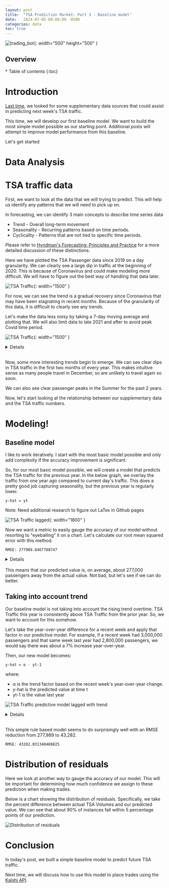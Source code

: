 ```yaml
---
layout: post
title:  "TSA Prediction Market: Part 3 - Baseline model"
date:   2024-07-05 00:00:00 -0500
categories: data
toc: true
---
```


![trading_bot](/assets/tsa_trading_bot/baseline_model_title_image.png){: width="500" height="500" }

<h2> Overview </h2>
* Table of contents
{:toc}

# Introduction
[Last time](https://ferraijv.github.io/posts/data/2024/04/16/tsa-supplementary-data.html), we looked for some
supplementary data sources that could assist in predicting next week's TSA traffic.

This time, we will develop our first baseline model. We want to build the most simple model
possible as our starting point. Additional posts will attempt to improve
model performance from this baseline.

Let's get started

# Data Analysis
# TSA traffic data

First, we want to look at the data that we will trying to predict. This 
will help us identify any patterns that we will need to pick up on.

In forecasting, we can identify 3 main concepts to describe time series data
- Trend - Overall long-term movement
- Seasonality - Recurring patterns based on time periods.
- Cyclicality - Patterns that are not tied to specific time periods.

Please refer to [Hyndman's Forecasting: Principles and Practice](https://otexts.com/fpp2/tspatterns.html)
for a more detailed discussion of these distinctions.

Here we have plotted the TSA Passenger data since 2019 on a day granularity.
We can clearly see a large dip in traffic at the beginning of 2020. This is because
of Coronavirus and could make modeling more difficult. We will have to figure out 
the best way of handling that data later. 

![TSA Traffic](/assets/tsa_trading_bot/tsa_traffic.png){: width="1500" }

For now, we can see the trend is a gradual recovery since Coronavirus
that may have been stagnating in recent months. Because of the granularity
of this data, it is difficult to clearly see any trends. 

Let's make the data less noisy by taking a 7-day moving average and plotting that. 
We will also limit data to late 2021 and after to avoid peak Covid time period.

![TSA Traffic](/assets/tsa_trading_bot/tsa_traffic_post_holiday_dips.png){: width="1500" }

<details>
{% highlight python %}
def plot_tsa_traffic():
    """
    This function loads TSA passenger data from a CSV file, processes the data to calculate a 7-day moving average,
    and then plots this moving average over time. It also highlights specific date ranges (early January to late
    February of each year) on the plot.

    The steps involved are:
    1. Load TSA data from a CSV file.
    2. Rename columns for clarity.
    3. Convert the date column to datetime format.
    4. Filter data to include only dates after September 1, 2021.
    5. Calculate a 7-day moving average of the number of passengers.
    6. Plot the 7-day moving average over time.
    7. Highlight specific date ranges on the plot.
    8. Set the y-axis label and display the plot.
    """

    tsa_data = pd.read_csv("../data/tsa_data.csv", index_col=0)

    # Standardize column names
    tsa_data.rename(columns={"Date": "date", "Numbers": "passengers"}, inplace=True)

    # Get date column in datetime
    tsa_data['date'] = pd.to_datetime(tsa_data['date'],format='%m/%d/%Y')

    # Older data is abnormal because of covid. Only use most recent data
    tsa_data = tsa_data[tsa_data['date'] > '2021-09-01']

    # We need weekly average passengers due to market structure
    tsa_data['passengers_7_day_moving_average'] = tsa_data['passengers'].rolling(window=7).mean()

    plt.figure()
    ax = tsa_data.plot("date", "passengers_7_day_moving_average", legend=False, title="TSA traffic")

    # Highlight specific seasonal dips
    highlight_ranges = [(datetime(2022, 1, 3), datetime(2022, 2, 20)),
                        (datetime(2023, 1, 3), datetime(2023, 2, 20)),
                        (datetime(2024, 1, 3), datetime(2024, 2, 20))]

    for start, end in highlight_ranges:
        plt.axvspan(start, end, facecolor='yellow', alpha=0.5, hatch='/', edgecolor='red', linewidth=2)

    ax.set_ylabel("TSA passengers processed (millions)")

    plt.show()
{% endhighlight %}

</details>
<br>

Now, some more interesting trends begin to emerge. We can see clear dips
in TSA traffic in the first two months of every year. This makes intuitive 
sense as many people travel in December, so are unlikely to travel again 
so soon.

We can also see clear passenger peaks in the Summer for the past 2 years.

Now, let's start looking at the relationship between our supplementary
data and the TSA traffic numbers.

# Modeling!

## Baseline model

I like to work iteratively. I start with the 
most basic model possible and only add complexity if the accuracy improvement is 
significant. 

So, for our most basic model possible, we will create a model that predicts the 
TSA traffic for the previous year. In the below graph, we overlay the traffic 
from one year ago compared to current day's traffic. This does a pretty good job
capturing seasonality, but the previous year is regularly lower.


`y-hat = yt`

Note: Need additional research to figure out LaTex in Github pages 

![TSA Traffic lagged](/assets/tsa_trading_bot/tsa_trading_bot_tsa_traffic_lagged.png){: width="1800" }

Now we want a metric to easily gauge the accuracy of our model without
resorting to "eyeballing" it on a chart. Let's calculate our root mean
squared error with this method.

```commandline
RMSE: 277989.8467788747
```

<details>
{% highlight python %}
def get_model_error():
    """
    Calculate the root mean squared error (RMSE) between the actual TSA passenger data and the model predictions.

    Steps:
    1. Load and process the data to create lagged features.
    2. Calculate recent trends and generate predictions.
    3. Drop rows with missing values.
    4. Calculate and print the RMSE.
    """
    # Load and process the data to create lagged features
    tsa_data = lag_passengers()

    # Calculate recent trends and generate predictions
    tsa_data = get_recent_trend(tsa_data)

    # Drop rows with missing values
    tsa_data.dropna(inplace=True)

    rms = root_mean_squared_error(
        tsa_data['passengers_7_day_moving_average'],
        tsa_data['prediction']
    )

    print(f"RMSE: {rms}")

{% endhighlight %}
</details>

<br>
This means that our predicted value is, on average, about 277,000 passengers
away from the actual value. Not bad, but let's see if we can
do better.

## Taking into account trend

Our baseline model is not taking into account the rising trend overtime. TSA Traffic this
year is consistently above TSA Traffic from the prior year. So, we want to account for
this somehow.

Let's take the year-over-year difference for a recent week and apply that factor in our predictive
model. For example, if a recent week had 3,000,000 passengers and that same week last
year had 2,800,000 passengers, we would say there was about a 7% increase year-over-year.

Then, our new model becomes:

`y-hat = α ⋅ yt-1`

where:
 - α is the trend factor based on the recent week's year-over-year change.
 - y-hat is the predicted value at time t
 - yt-1 is the value last year


![TSA Traffic predictive model lagged with trend](/assets/tsa_trading_bot/lagged_trend_predictive_model.png)

<details>
{% highlight python %}
def lag_passengers():
    """
    Load TSA passenger data, process it to create lagged features, and return the processed dataframe.

    Steps:
    1. Load TSA data from a CSV file.
    2. Rename columns for clarity.
    3. Convert the date column to datetime format.
    4. Set the date column as the index and sort the index.
    5. Create a new column with passenger data from the previous year.
    6. Filter data to include only dates after June 1, 2022.
    7. Calculate a 7-day moving average of the number of passengers.
    8. Calculate a 7-day moving average of the previous year's passenger data.
    """
    # Load TSA data
    tsa_data = pd.read_csv("../data/tsa_data.csv", index_col=0)

    # Rename columns for clarity
    tsa_data.rename(columns={"Date": "date", "Numbers": "passengers"}, inplace=True)

    # Convert date column to datetime format
    tsa_data['date'] = pd.to_datetime(tsa_data['date'], format='%m/%d/%Y')

    # Set the date column as the index and sort the index
    tsa_data = tsa_data.set_index('date')
    tsa_data.sort_index(inplace=True)

    # Create a new column with passenger data from the previous year
    tsa_data['previous_year'] = tsa_data['passengers'].shift(365)

    # Filter data to include only dates after June 1, 2022
    tsa_data = tsa_data[tsa_data.index > '2022-06-01']

    # Calculate a 7-day moving average of passengers
    tsa_data['passengers_7_day_moving_average'] = tsa_data['passengers'].rolling(window=7).mean()

    # Calculate a 7-day moving average of the previous year's passenger data
    tsa_data['passengers_7_day_moving_average_previous_year'] = tsa_data['previous_year'].rolling(window=7).mean()

    return tsa_data

def get_recent_trend(tsa_data):
    """
    Calculate recent trends in TSA passenger data and create predictions based on these trends.

    Steps:
    1. Calculate the current trend as the ratio of the 7-day moving average of passengers to the previous year's 7-day moving average.
    2. Create a lagged trend feature.
    3. Generate predictions using the previous year's 7-day moving average and the lagged trend.
    """
    # Calculate the current trend
    tsa_data['current_trend'] = tsa_data['passengers_7_day_moving_average'] / tsa_data[
        'passengers_7_day_moving_average_previous_year']

    # Create a lagged trend feature (Use 2 weeks ago in case data isn't available for previous week
    tsa_data['last_weeks_trend'] = tsa_data['current_trend'].shift(2)

    # Generate predictions using the previous year's 7-day moving average and the lagged trend
    tsa_data['prediction'] = tsa_data['passengers_7_day_moving_average_previous_year'] * tsa_data['last_weeks_trend']

    return tsa_data


def graph_lagged_data():
    """
    Load TSA passenger data, process it to create lagged features and predictions, and plot the results.

    Steps:
    1. Load and process the data to create lagged features.
    2. Calculate recent trends and generate predictions.
    3. Save the processed data to a new CSV file.
    4. Plot the 7-day moving average and the predictions.
    """
    # Load and process the data to create lagged features
    tsa_data = lag_passengers()

    # Calculate recent trends and generate predictions
    tsa_data = get_recent_trend(tsa_data)

    # Save the processed data to a new CSV file
    tsa_data.to_csv("../data/tsa_data_new.csv")

    # Print the first few rows of the dataframe
    print(tsa_data.head())

    # Plot the 7-day moving average and the predictions
    plt.figure(figsize=(12, 6))
    ax = tsa_data['passengers_7_day_moving_average'].plot(label="7-Day Moving Average",
                                                          title="TSA Traffic vs. Predictive Model")
    tsa_data['prediction'].plot(ax=ax, label="7-Day Moving Prediction")

    # Set the y-axis label
    ax.set_ylabel("TSA Passengers Processed (millions)")

    # Add legend
    ax.legend()

    # Show the plot
    plt.show()

{% endhighlight %}

</details>

<br>

This simple rule based model seems to do surprisingly well with an RMSE reduction from 277,989 to 43,282.

`RMSE: 43282.031348488825`

# Distribution of residuals

Here we look at another way to gauge the accuracy of our model. This
will be important for determining how much confidence we assign 
to these prediction when making trades. 

Below is a chart showing the distribution of residuals. Specifically, we take the
percent difference between actual TSA Volumes and our predicted value. We can see that
about 90% of instances fall within 5 percentage points
of our prediction. 

![Distribution of residuals](/assets/tsa_trading_bot/distribution_of_percent_errors.webp)

# Conclusion

In today's post, we built a simple baseline model to predict future TSA traffic.

Next time, we will discuss how to use this model to place trades using the [Kalshi API](https://www.kalshi.com/sign-up/?referral=c9d2b0f1-b339-4878-b61c-65c4e7002b51).


